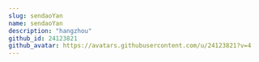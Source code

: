 ```yaml
---
slug: sendaoYan
name: sendaoYan
description: "hangzhou"
github_id: 24123821
github_avatar: https://avatars.githubusercontent.com/u/24123821?v=4
---
```


